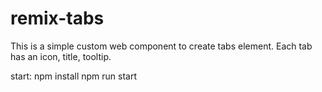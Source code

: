 # remix-tabs
This is a simple custom web component to create tabs element. Each tab has an icon, title, tooltip.

start:
npm install
npm run start
